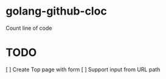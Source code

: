 # golang-github-cloc
Count line of code

# TODO

[ ] Create Top page with form
[ ] Support input from URL path
